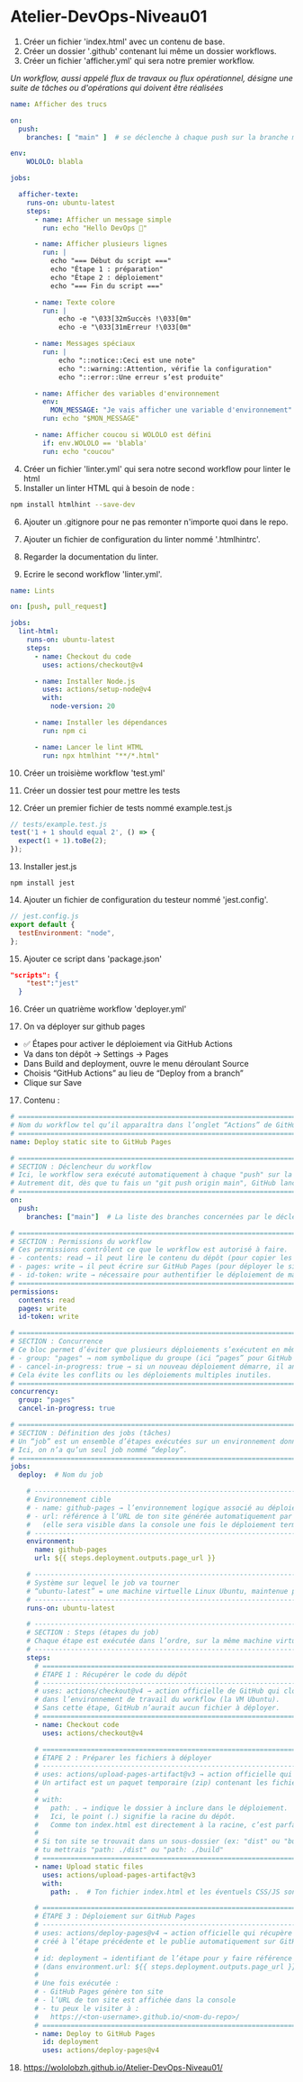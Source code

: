 # Atelier-DevOps-Niveau01

1. Créer un fichier 'index.html' avec un contenu de base.
2. Créer un dossier '.github' contenant lui même un dossier workflows.
3. Créer un fichier 'afficher.yml' qui sera notre premier workflow.

_Un workflow, aussi appelé flux de travaux ou flux opérationnel, désigne une suite de tâches ou d'opérations qui doivent être réalisées_
  
```yml
name: Afficher des trucs

on:
  push:
    branches: [ "main" ]  # se déclenche à chaque push sur la branche main

env:
    WOLOLO: blabla

jobs:

  afficher-texte:
    runs-on: ubuntu-latest
    steps:
      - name: Afficher un message simple
        run: echo "Hello DevOps 🚀"

      - name: Afficher plusieurs lignes
        run: |
          echo "=== Début du script ==="
          echo "Étape 1 : préparation"
          echo "Étape 2 : déploiement"
          echo "=== Fin du script ==="

      - name: Texte colore
        run: |
            echo -e "\033[32mSuccès !\033[0m"
            echo -e "\033[31mErreur !\033[0m"

      - name: Messages spéciaux
        run: |
            echo "::notice::Ceci est une note"
            echo "::warning::Attention, vérifie la configuration"
            echo "::error::Une erreur s’est produite"

      - name: Afficher des variables d'environnement
        env:
          MON_MESSAGE: "Je vais afficher une variable d'environnement"
        run: echo "$MON_MESSAGE"

      - name: Afficher coucou si WOLOLO est défini
        if: env.WOLOLO == 'blabla'
        run: echo "coucou"
```

4. Créer un fichier 'linter.yml' qui sera notre second workflow pour linter le html
5. Installer un linter HTML qui à besoin de node :

```bash
npm install htmlhint --save-dev
```

6. Ajouter un .gitignore pour ne pas remonter n'importe quoi dans le repo.

7. Ajouter un fichier de configuration du linter nommé '.htmlhintrc'.

8. Regarder la documentation du linter.

9. Ecrire le second workflow 'linter.yml'.

```yml
name: Lints

on: [push, pull_request]

jobs:
  lint-html:
    runs-on: ubuntu-latest
    steps:
      - name: Checkout du code
        uses: actions/checkout@v4

      - name: Installer Node.js
        uses: actions/setup-node@v4
        with:
          node-version: 20

      - name: Installer les dépendances
        run: npm ci

      - name: Lancer le lint HTML
        run: npx htmlhint "**/*.html"
```

10. Créer un troisième workflow 'test.yml'

11. Créer un dossier test pour mettre les tests

12. Créer un premier fichier de tests nommé example.test.js

```js
// tests/example.test.js
test('1 + 1 should equal 2', () => {
  expect(1 + 1).toBe(2);
});
```

13. Installer jest.js

```
npm install jest
```

14. Ajouter un fichier de configuration du testeur nommé 'jest.config'.

```js
// jest.config.js
export default {
  testEnvironment: "node",
};
```

15. Ajouter ce script dans 'package.json'  

```json
"scripts": {
    "test":"jest"
  }
```

16. Créer un quatrième workflow 'deployer.yml'

17. On va déployer sur github pages

* ✅ Étapes pour activer le déploiement via GitHub Actions
* Va dans ton dépôt → Settings → Pages
* Dans Build and deployment, ouvre le menu déroulant Source
* Choisis “GitHub Actions” au lieu de “Deploy from a branch”
* Clique sur Save


17. Contenu :

```yml
# ======================================================================================
# Nom du workflow tel qu’il apparaîtra dans l’onglet “Actions” de GitHub
# ======================================================================================
name: Deploy static site to GitHub Pages

# ======================================================================================
# SECTION : Déclencheur du workflow
# Ici, le workflow sera exécuté automatiquement à chaque "push" sur la branche "main".
# Autrement dit, dès que tu fais un "git push origin main", GitHub lancera ce workflow.
# ======================================================================================
on:
  push:
    branches: ["main"]  # La liste des branches concernées par le déclenchement

# ======================================================================================
# SECTION : Permissions du workflow
# Ces permissions contrôlent ce que le workflow est autorisé à faire.
# - contents: read → il peut lire le contenu du dépôt (pour copier les fichiers).
# - pages: write → il peut écrire sur GitHub Pages (pour déployer le site).
# - id-token: write → nécessaire pour authentifier le déploiement de manière sécurisée.
# ======================================================================================
permissions:
  contents: read
  pages: write
  id-token: write

# ======================================================================================
# SECTION : Concurrence
# Ce bloc permet d’éviter que plusieurs déploiements s’exécutent en même temps.
# - group: "pages" → nom symbolique du groupe (ici “pages” pour GitHub Pages)
# - cancel-in-progress: true → si un nouveau déploiement démarre, il annule le précédent.
# Cela évite les conflits ou les déploiements multiples inutiles.
# ======================================================================================
concurrency:
  group: "pages"
  cancel-in-progress: true

# ======================================================================================
# SECTION : Définition des jobs (tâches)
# Un “job” est un ensemble d’étapes exécutées sur un environnement donné.
# Ici, on n’a qu’un seul job nommé “deploy”.
# ======================================================================================
jobs:
  deploy:  # Nom du job

    # ------------------------------------------------------------------------------
    # Environnement cible
    # - name: github-pages → l’environnement logique associé au déploiement
    # - url: référence à l’URL de ton site générée automatiquement par GitHub Pages
    #   (elle sera visible dans la console une fois le déploiement terminé)
    # ------------------------------------------------------------------------------
    environment:
      name: github-pages
      url: ${{ steps.deployment.outputs.page_url }}

    # ------------------------------------------------------------------------------
    # Système sur lequel le job va tourner
    # “ubuntu-latest” = une machine virtuelle Linux Ubuntu, maintenue par GitHub
    # ------------------------------------------------------------------------------
    runs-on: ubuntu-latest

    # ------------------------------------------------------------------------------
    # SECTION : Steps (étapes du job)
    # Chaque étape est exécutée dans l’ordre, sur la même machine virtuelle.
    # ------------------------------------------------------------------------------
    steps:
      # ============================================================================
      # ÉTAPE 1 : Récupérer le code du dépôt
      # ----------------------------------------------------------------------------
      # uses: actions/checkout@v4 → action officielle de GitHub qui clone ton dépôt
      # dans l’environnement de travail du workflow (la VM Ubuntu).
      # Sans cette étape, GitHub n’aurait aucun fichier à déployer.
      # ============================================================================
      - name: Checkout code
        uses: actions/checkout@v4

      # ============================================================================
      # ÉTAPE 2 : Préparer les fichiers à déployer
      # ----------------------------------------------------------------------------
      # uses: actions/upload-pages-artifact@v3 → action officielle qui crée un “artifact”.
      # Un artifact est un paquet temporaire (zip) contenant les fichiers à publier.
      #
      # with:
      #   path: . → indique le dossier à inclure dans le déploiement.
      #   Ici, le point (.) signifie la racine du dépôt.
      #   Comme ton index.html est directement à la racine, c’est parfait.
      #
      # Si ton site se trouvait dans un sous-dossier (ex: "dist" ou "build"),
      # tu mettrais "path: ./dist" ou "path: ./build"
      # ============================================================================
      - name: Upload static files
        uses: actions/upload-pages-artifact@v3
        with:
          path: .  # Ton fichier index.html et les éventuels CSS/JS sont à la racine

      # ============================================================================
      # ÉTAPE 3 : Déploiement sur GitHub Pages
      # ----------------------------------------------------------------------------
      # uses: actions/deploy-pages@v4 → action officielle qui récupère l’artifact
      # créé à l’étape précédente et le publie automatiquement sur GitHub Pages.
      #
      # id: deployment → identifiant de l’étape pour y faire référence plus haut
      # (dans environment.url: ${{ steps.deployment.outputs.page_url }})
      #
      # Une fois exécutée :
      # - GitHub Pages génère ton site
      # - l’URL de ton site est affichée dans la console
      # - tu peux le visiter à :
      #   https://<ton-username>.github.io/<nom-du-repo>/
      # ============================================================================
      - name: Deploy to GitHub Pages
        id: deployment
        uses: actions/deploy-pages@v4
```

18. https://wololobzh.github.io/Atelier-DevOps-Niveau01/